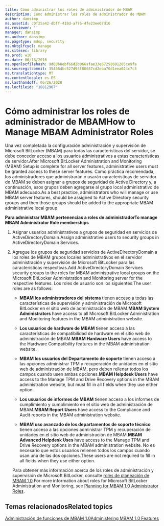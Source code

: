 ```yaml
---
title: Cómo administrar los roles de administrador de MBAM
description: Cómo administrar los roles de administrador de MBAM
author: dansimp
ms.assetid: c0f25a42-dbff-418d-a776-4fe23ee07d16
ms.reviewer: ''
manager: dansimp
ms.author: dansimp
ms.pagetype: mdop, security
ms.mktglfcycl: manage
ms.sitesec: library
ms.prod: w10
ms.date: 06/16/2016
ms.openlocfilehash: 9d00b8ebf66d2b066afae33e67298691285ce9fa
ms.sourcegitcommit: 354664bc527d93f80687cd2eba70d1eea024c7c3
ms.translationtype: MT
ms.contentlocale: es-ES
ms.lasthandoff: 06/26/2020
ms.locfileid: "10812967"
---
```

# <span data-ttu-id="49342-103">Cómo administrar los roles de administrador de MBAM</span><span class="sxs-lookup"><span data-stu-id="49342-103">How to Manage MBAM Administrator Roles</span></span>


<span data-ttu-id="49342-104">Una vez completada la configuración administración y supervisión de Microsoft BitLocker (MBAM) para todas las características del servidor, se debe conceder acceso a los usuarios administrativos a estas características de servidor.</span><span class="sxs-lookup"><span data-stu-id="49342-104">After Microsoft BitLocker Administration and Monitoring (MBAM) Setup is complete for all server features, administrative users must be granted access to these server features.</span></span> <span data-ttu-id="49342-105">Como práctica recomendada, los administradores que administrarán o usarán características de servidor de MBAM se deben asignar a grupos de seguridad de Active Directory y, a continuación, esos grupos deben agregarse al grupo local administrativo de MBAM adecuado.</span><span class="sxs-lookup"><span data-stu-id="49342-105">As a best practice, administrators who will manage or use MBAM server features, should be assigned to Active Directory security groups and then those groups should be added to the appropriate MBAM administrative local group.</span></span>

**<span data-ttu-id="49342-106">Para administrar MBAM pertenencias a roles de administrador</span><span class="sxs-lookup"><span data-stu-id="49342-106">To manage MBAM Administrator Role memberships</span></span>**

1.  <span data-ttu-id="49342-107">Asignar usuarios administrativos a grupos de seguridad en servicios de ActiveDirectoryDomain.</span><span class="sxs-lookup"><span data-stu-id="49342-107">Assign administrative users to security groups in ActiveDirectoryDomain Services.</span></span>

2.  <span data-ttu-id="49342-108">Agregue los grupos de seguridad servicios de ActiveDirectoryDomain a los roles de MBAM grupos locales administrativos en el servidor administración y supervisión de Microsoft BitLocker para las características respectivas.</span><span class="sxs-lookup"><span data-stu-id="49342-108">Add ActiveDirectoryDomain Services security groups to the roles for MBAM administrative local groups on the Microsoft BitLocker Administration and Monitoring server for the respective features.</span></span> <span data-ttu-id="49342-109">Los roles de usuario son los siguientes:</span><span class="sxs-lookup"><span data-stu-id="49342-109">The user roles are as follows:</span></span>

    -   <span data-ttu-id="49342-110">**MBAM los administradores del sistema** tienen acceso a todas las características de supervisión y administración de Microsoft BitLocker en el sitio web de administración de MBAM.</span><span class="sxs-lookup"><span data-stu-id="49342-110">**MBAM System Administrators** have access to all Microsoft BitLocker Administration and Monitoring features in the MBAM administration website.</span></span>

    -   <span data-ttu-id="49342-111">**Los usuarios de hardware de MBAM** tienen acceso a las características de compatibilidad de hardware en el sitio web de administración de MBAM.</span><span class="sxs-lookup"><span data-stu-id="49342-111">**MBAM Hardware Users** have access to the Hardware Compatibility features in the MBAM administration website.</span></span>

    -   <span data-ttu-id="49342-112">**MBAM los usuarios del Departamento de soporte** tienen acceso a las opciones administrar TPM y recuperación de unidades en el sitio web de administración de MBAM, pero deben rellenar todos los campos cuando usen ambas opciones.</span><span class="sxs-lookup"><span data-stu-id="49342-112">**MBAM Helpdesk Users** have access to the Manage TPM and Drive Recovery options in the MBAM administration website, but must fill in all fields when they use either option.</span></span>

    -   <span data-ttu-id="49342-113">**Los usuarios de informes de MBAM** tienen acceso a los informes de cumplimiento y cumplimiento en el sitio web de administración de MBAM.</span><span class="sxs-lookup"><span data-stu-id="49342-113">**MBAM Report Users** have access to the Compliance and Audit reports in the MBAM administration website.</span></span>

    -   <span data-ttu-id="49342-114">**MBAM uso avanzado de los departamentos de soporte técnico** tienen acceso a las opciones administrar TPM y recuperación de unidades en el sitio web de administración de MBAM.</span><span class="sxs-lookup"><span data-stu-id="49342-114">**MBAM Advanced Helpdesk Uses** have access to the Manage TPM and Drive Recovery options in the MBAM administration website.</span></span> <span data-ttu-id="49342-115">No es necesario que estos usuarios rellenen todos los campos cuando usan una de las dos opciones.</span><span class="sxs-lookup"><span data-stu-id="49342-115">These users are not required to fill in all fields when they use either option.</span></span>

    <span data-ttu-id="49342-116">Para obtener más información acerca de los roles de administración y supervisión de Microsoft BitLocker, consulte [roles de planeación de MBAM 1,0](planning-for-mbam-10-administrator-roles.md).</span><span class="sxs-lookup"><span data-stu-id="49342-116">For more information about roles for Microsoft BitLocker Administration and Monitoring, see [Planning for MBAM 1.0 Administrator Roles](planning-for-mbam-10-administrator-roles.md).</span></span>

## <span data-ttu-id="49342-117">Temas relacionados</span><span class="sxs-lookup"><span data-stu-id="49342-117">Related topics</span></span>


[<span data-ttu-id="49342-118">Administración de funciones de MBAM 1.0</span><span class="sxs-lookup"><span data-stu-id="49342-118">Administering MBAM 1.0 Features</span></span>](administering-mbam-10-features.md)

 

 





